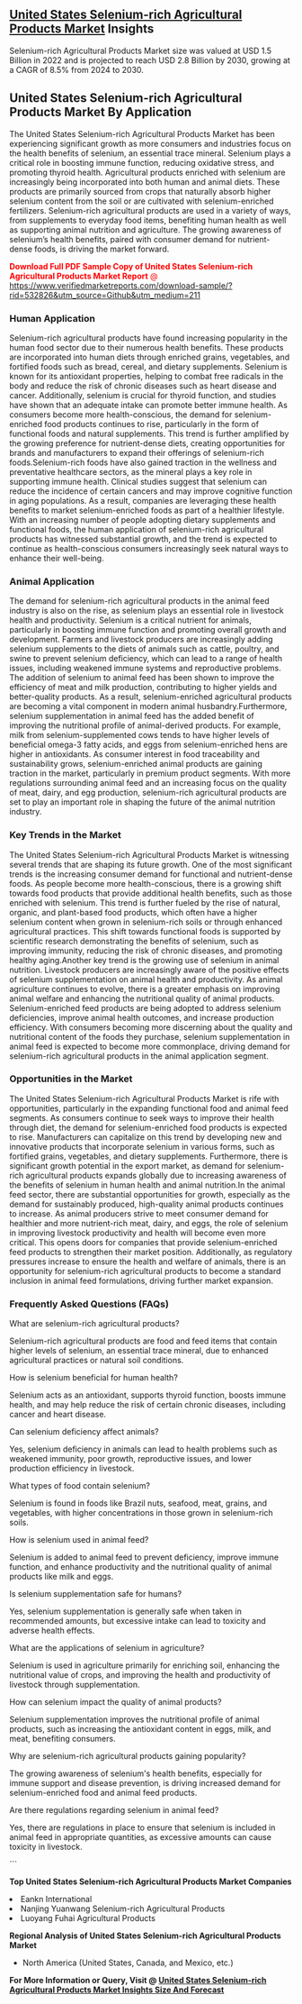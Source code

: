 <h2><a href="https://www.verifiedmarketreports.com/download-sample/?rid=532826&amp;utm_source=Github&amp;utm_medium=211" target="_blank">United States Selenium-rich Agricultural Products Market</a> Insights</h2><p>Selenium-rich Agricultural Products Market size was valued at USD 1.5 Billion in 2022 and is projected to reach USD 2.8 Billion by 2030, growing at a CAGR of 8.5% from 2024 to 2030.</p><p><h2>United States Selenium-rich Agricultural Products Market By Application</h2>The United States Selenium-rich Agricultural Products Market has been experiencing significant growth as more consumers and industries focus on the health benefits of selenium, an essential trace mineral. Selenium plays a critical role in boosting immune function, reducing oxidative stress, and promoting thyroid health. Agricultural products enriched with selenium are increasingly being incorporated into both human and animal diets. These products are primarily sourced from crops that naturally absorb higher selenium content from the soil or are cultivated with selenium-enriched fertilizers. Selenium-rich agricultural products are used in a variety of ways, from supplements to everyday food items, benefiting human health as well as supporting animal nutrition and agriculture. The growing awareness of selenium’s health benefits, paired with consumer demand for nutrient-dense foods, is driving the market forward. <p><p><span class=""><span style="color: #ff0000;"><strong>Download Full PDF Sample Copy of United States Selenium-rich Agricultural Products Market Report</strong> @ </span><a href="https://www.verifiedmarketreports.com/download-sample/?rid=532826&amp;utm_source=Github&amp;utm_medium=211" target="_blank">https://www.verifiedmarketreports.com/download-sample/?rid=532826&amp;utm_source=Github&amp;utm_medium=211</a></span></p></p><h3>Human Application</h3>Selenium-rich agricultural products have found increasing popularity in the human food sector due to their numerous health benefits. These products are incorporated into human diets through enriched grains, vegetables, and fortified foods such as bread, cereal, and dietary supplements. Selenium is known for its antioxidant properties, helping to combat free radicals in the body and reduce the risk of chronic diseases such as heart disease and cancer. Additionally, selenium is crucial for thyroid function, and studies have shown that an adequate intake can promote better immune health. As consumers become more health-conscious, the demand for selenium-enriched food products continues to rise, particularly in the form of functional foods and natural supplements. This trend is further amplified by the growing preference for nutrient-dense diets, creating opportunities for brands and manufacturers to expand their offerings of selenium-rich foods.Selenium-rich foods have also gained traction in the wellness and preventative healthcare sectors, as the mineral plays a key role in supporting immune health. Clinical studies suggest that selenium can reduce the incidence of certain cancers and may improve cognitive function in aging populations. As a result, companies are leveraging these health benefits to market selenium-enriched foods as part of a healthier lifestyle. With an increasing number of people adopting dietary supplements and functional foods, the human application of selenium-rich agricultural products has witnessed substantial growth, and the trend is expected to continue as health-conscious consumers increasingly seek natural ways to enhance their well-being.<h3>Animal Application</h3>The demand for selenium-rich agricultural products in the animal feed industry is also on the rise, as selenium plays an essential role in livestock health and productivity. Selenium is a critical nutrient for animals, particularly in boosting immune function and promoting overall growth and development. Farmers and livestock producers are increasingly adding selenium supplements to the diets of animals such as cattle, poultry, and swine to prevent selenium deficiency, which can lead to a range of health issues, including weakened immune systems and reproductive problems. The addition of selenium to animal feed has been shown to improve the efficiency of meat and milk production, contributing to higher yields and better-quality products. As a result, selenium-enriched agricultural products are becoming a vital component in modern animal husbandry.Furthermore, selenium supplementation in animal feed has the added benefit of improving the nutritional profile of animal-derived products. For example, milk from selenium-supplemented cows tends to have higher levels of beneficial omega-3 fatty acids, and eggs from selenium-enriched hens are higher in antioxidants. As consumer interest in food traceability and sustainability grows, selenium-enriched animal products are gaining traction in the market, particularly in premium product segments. With more regulations surrounding animal feed and an increasing focus on the quality of meat, dairy, and egg production, selenium-rich agricultural products are set to play an important role in shaping the future of the animal nutrition industry.<h3>Key Trends in the Market</h3>The United States Selenium-rich Agricultural Products Market is witnessing several trends that are shaping its future growth. One of the most significant trends is the increasing consumer demand for functional and nutrient-dense foods. As people become more health-conscious, there is a growing shift towards food products that provide additional health benefits, such as those enriched with selenium. This trend is further fueled by the rise of natural, organic, and plant-based food products, which often have a higher selenium content when grown in selenium-rich soils or through enhanced agricultural practices. This shift towards functional foods is supported by scientific research demonstrating the benefits of selenium, such as improving immunity, reducing the risk of chronic diseases, and promoting healthy aging.Another key trend is the growing use of selenium in animal nutrition. Livestock producers are increasingly aware of the positive effects of selenium supplementation on animal health and productivity. As animal agriculture continues to evolve, there is a greater emphasis on improving animal welfare and enhancing the nutritional quality of animal products. Selenium-enriched feed products are being adopted to address selenium deficiencies, improve animal health outcomes, and increase production efficiency. With consumers becoming more discerning about the quality and nutritional content of the foods they purchase, selenium supplementation in animal feed is expected to become more commonplace, driving demand for selenium-rich agricultural products in the animal application segment.<h3>Opportunities in the Market</h3>The United States Selenium-rich Agricultural Products Market is rife with opportunities, particularly in the expanding functional food and animal feed segments. As consumers continue to seek ways to improve their health through diet, the demand for selenium-enriched food products is expected to rise. Manufacturers can capitalize on this trend by developing new and innovative products that incorporate selenium in various forms, such as fortified grains, vegetables, and dietary supplements. Furthermore, there is significant growth potential in the export market, as demand for selenium-rich agricultural products expands globally due to increasing awareness of the benefits of selenium in human health and animal nutrition.In the animal feed sector, there are substantial opportunities for growth, especially as the demand for sustainably produced, high-quality animal products continues to increase. As animal producers strive to meet consumer demand for healthier and more nutrient-rich meat, dairy, and eggs, the role of selenium in improving livestock productivity and health will become even more critical. This opens doors for companies that provide selenium-enriched feed products to strengthen their market position. Additionally, as regulatory pressures increase to ensure the health and welfare of animals, there is an opportunity for selenium-rich agricultural products to become a standard inclusion in animal feed formulations, driving further market expansion.<h3>Frequently Asked Questions (FAQs)</h3><p>What are selenium-rich agricultural products?</p><p>Selenium-rich agricultural products are food and feed items that contain higher levels of selenium, an essential trace mineral, due to enhanced agricultural practices or natural soil conditions.</p><p>How is selenium beneficial for human health?</p><p>Selenium acts as an antioxidant, supports thyroid function, boosts immune health, and may help reduce the risk of certain chronic diseases, including cancer and heart disease.</p><p>Can selenium deficiency affect animals?</p><p>Yes, selenium deficiency in animals can lead to health problems such as weakened immunity, poor growth, reproductive issues, and lower production efficiency in livestock.</p><p>What types of food contain selenium?</p><p>Selenium is found in foods like Brazil nuts, seafood, meat, grains, and vegetables, with higher concentrations in those grown in selenium-rich soils.</p><p>How is selenium used in animal feed?</p><p>Selenium is added to animal feed to prevent deficiency, improve immune function, and enhance productivity and the nutritional quality of animal products like milk and eggs.</p><p>Is selenium supplementation safe for humans?</p><p>Yes, selenium supplementation is generally safe when taken in recommended amounts, but excessive intake can lead to toxicity and adverse health effects.</p><p>What are the applications of selenium in agriculture?</p><p>Selenium is used in agriculture primarily for enriching soil, enhancing the nutritional value of crops, and improving the health and productivity of livestock through supplementation.</p><p>How can selenium impact the quality of animal products?</p><p>Selenium supplementation improves the nutritional profile of animal products, such as increasing the antioxidant content in eggs, milk, and meat, benefiting consumers.</p><p>Why are selenium-rich agricultural products gaining popularity?</p><p>The growing awareness of selenium's health benefits, especially for immune support and disease prevention, is driving increased demand for selenium-enriched food and animal feed products.</p><p>Are there regulations regarding selenium in animal feed?</p><p>Yes, there are regulations in place to ensure that selenium is included in animal feed in appropriate quantities, as excessive amounts can cause toxicity in livestock.</p>```</p><p><strong>Top United States Selenium-rich Agricultural Products Market Companies</strong></p><div data-test-id=""><p><li>Eankn International</li><li> Nanjing Yuanwang Selenium-rich Agricultural Products</li><li> Luoyang Fuhai Agricultural Products</li></p><div><strong>Regional Analysis of&nbsp;United States Selenium-rich Agricultural Products Market</strong></div><ul><li dir="ltr"><p dir="ltr">North America&nbsp;(United States, Canada, and Mexico, etc.)</p></li></ul><p><strong>For More Information or Query, Visit @&nbsp;</strong><strong><a href="https://www.verifiedmarketreports.com/product/selenium-rich-agricultural-products-market-size-and-forecast/?utm_source=Github&amp;utm_medium=211" target="_blank">United States Selenium-rich Agricultural Products Market Insights Size And Forecast</a></strong></p></div>
